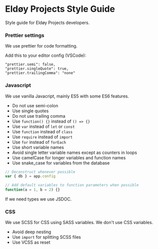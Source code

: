 # Eldøy Projects Style Guide

Style guide for Eldøy Projects developers.

### Prettier settings

We use prettier for code formatting.

Add this to your editor config (VSCode):

```
"prettier.semi": false,
"prettier.singleQuote": true,
"prettier.trailingComma": "none"
```

### Javascript

We use vanilla Javacript, mainly ES5 with some ES6 features.

- Do not use semi-colon
- Use single quotes
- Do not use trailing comma
- Use `function() {}` instead of `() => {}`
- Use `var` instead of `let` or `const`
- Use `function` instead of `class`
- Use `require` instead of `import`
- Use `for` instead of `forEach`
- Use short variable names
- Avoid single letter variable names except as counters in loops
- Use camelCase for longer variables and function names
- Use snake_case for variables from the database

```js
// Deconstruct whenever possible
var { db } = app.config

// Add default variables to function parameters when possible
function(a = 1, b = 2) {}
```

If we need types we use JSDOC.

### CSS

We use SCSS for CSS using SASS variables. We don't use CSS variables.

- Avoid deep nesting
- Use `import` for splitting SCSS files
- Use VCSS as reset
